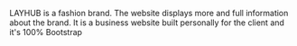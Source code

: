 LAYHUB is a fashion brand. The website displays more and full information about the brand. It is a business website built personally for the client and it's 100% Bootstrap
